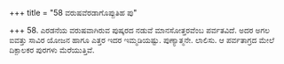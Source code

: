 +++
title = "58 ವರುಷವೆರಡಾಗೊಪ್ಪುತಿಹ ಪು"

+++
58. ಎರಡನೆಯ ವರುಷವಾಗಿರುವ ಪುಷ್ಕರದ ನಡುವೆ ಮಾನಸೋತ್ತರವೆಂಬ ಪರ್ವತವಿದೆ. ಅದರ ಅಗಲ ಐವತ್ತು ಸಾವಿರ ಯೋಜನ ಹಾಗೂ ಎತ್ತರ ಇದರ ಇಮ್ಮಡಿಯಷ್ಟು. ಪುಣ್ಯಾತ್ಮನೇ. ಲಾಲಿಸು. ಆ ಪರ್ವತಾಗ್ರದ ಮೇಲೆ ದಿಕ್ಪಾಲಕರ ಪುರಗಳು ಮೆರೆಯುತ್ತಿವೆ.